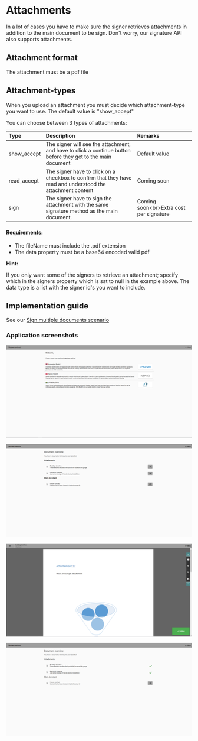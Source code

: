 # Attachments

In a lot of cases you have to make sure the signer retrieves attachments in addition to the main document to be sign. Don't worry, our signature API also supports attachments.

## Attachment format

The attachment must be a pdf file

## Attachment-types

When you upload an attachment you must decide which attachment-type you want to use. The default value is "show\_accept"

You can choose between 3 types of attachments:

| Type | Description | Remarks |
| :--- | :--- | :--- |
| show\_accept | The signer will see the attachment, and have to click a continue button before they get to the main document | Default value |
| read\_accept | The signer have to click on a checkbox to confirm that they have read and understood the attachment content | Coming soon |
| sign | The signer have to sign the attachment with the same signature method as the main document. | Coming soon&lt;br&gt;Extra cost per signature |

#### Requirements:

* The fileName must include the .pdf extension
* The data property must be a base64 encoded valid pdf

**Hint:**

If you only want some of the signers to retrieve an attachment; specify which in the signers property which is sat to null in the example above. The data type is a list with the signer id's you want to include.

## Implementation guide

See our [Sign multiple documents scenario](/sign/sign-scenarios/sign-multiple-documents.md)

### Application screenshots

![](../../.gitbook/assets/init.png)

![](../../.gitbook/assets/doc-overview-1.PNG)

![](../../.gitbook/assets/attach1.png)

![](../../.gitbook/assets/overview2.png)

